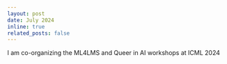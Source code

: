 ```yaml
---
layout: post
date: July 2024
inline: true
related_posts: false
---
```


I am co-organizing the ML4LMS and Queer in AI workshops at ICML 2024
